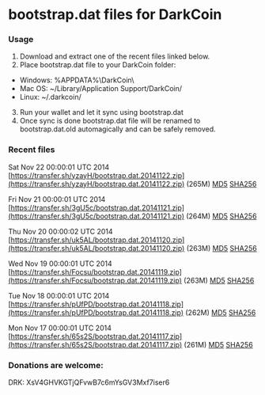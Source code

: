 # bootstrap.dat files for DarkCoin

### Usage

1. Download and extract one of the recent files linked below.
2. Place bootstrap.dat file to your DarkCoin folder:
 - Windows: %APPDATA%\DarkCoin\
 - Mac OS: ~/Library/Application Support/DarkCoin/
 - Linux: ~/.darkcoin/
3. Run your wallet and let it sync using bootstrap.dat
4. Once sync is done bootstrap.dat file will be renamed to bootstrap.dat.old automagically and can be safely removed.

### Recent files

Sat Nov 22 00:00:01 UTC 2014 [https://transfer.sh/yzayH/bootstrap.dat.20141122.zip](https://transfer.sh/yzayH/bootstrap.dat.20141122.zip) (265M) [MD5](https://transfer.sh/4PsG9/md5.txt) [SHA256](https://transfer.sh/Ko7sv/sha256.txt)

Fri Nov 21 00:00:01 UTC 2014 [https://transfer.sh/3gU5c/bootstrap.dat.20141121.zip](https://transfer.sh/3gU5c/bootstrap.dat.20141121.zip) (264M) [MD5](https://transfer.sh/nKKgD/md5.txt) [SHA256](https://transfer.sh/183cab/sha256.txt)

Thu Nov 20 00:00:02 UTC 2014 [https://transfer.sh/uk5AL/bootstrap.dat.20141120.zip](https://transfer.sh/uk5AL/bootstrap.dat.20141120.zip) (263M) [MD5](https://transfer.sh/115HC/md5.txt) [SHA256](https://transfer.sh/3rA4h/sha256.txt)

Wed Nov 19 00:00:01 UTC 2014 [https://transfer.sh/Focsu/bootstrap.dat.20141119.zip](https://transfer.sh/Focsu/bootstrap.dat.20141119.zip) (263M) [MD5](https://transfer.sh/1bkEmj/md5.txt) [SHA256](https://transfer.sh/Qmju/sha256.txt)

Tue Nov 18 00:00:01 UTC 2014 [https://transfer.sh/pUfPD/bootstrap.dat.20141118.zip](https://transfer.sh/pUfPD/bootstrap.dat.20141118.zip) (262M) [MD5](https://transfer.sh/9z5Ky/md5.txt) [SHA256](https://transfer.sh/AyFiz/sha256.txt)

Mon Nov 17 00:00:01 UTC 2014 [https://transfer.sh/65s2S/bootstrap.dat.20141117.zip](https://transfer.sh/65s2S/bootstrap.dat.20141117.zip) (261M) [MD5](https://transfer.sh/QKvMF/md5.txt) [SHA256](https://transfer.sh/1gVRxL/sha256.txt)

### Donations are welcome:

DRK: XsV4GHVKGTjQFvwB7c6mYsGV3Mxf7iser6
